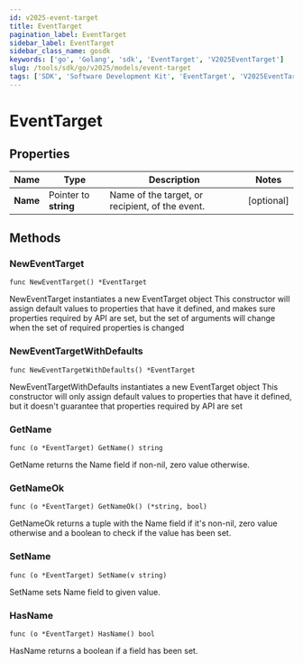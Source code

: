 ```yaml
---
id: v2025-event-target
title: EventTarget
pagination_label: EventTarget
sidebar_label: EventTarget
sidebar_class_name: gosdk
keywords: ['go', 'Golang', 'sdk', 'EventTarget', 'V2025EventTarget']
slug: /tools/sdk/go/v2025/models/event-target
tags: ['SDK', 'Software Development Kit', 'EventTarget', 'V2025EventTarget']
---
```


# EventTarget

## Properties

| Name | Type | Description | Notes |
| --- | --- | --- | --- |
| **Name** | Pointer to **string** | Name of the target, or recipient, of the event. | [optional] |

## Methods

### NewEventTarget

`func NewEventTarget() *EventTarget`

NewEventTarget instantiates a new EventTarget object This constructor will assign default values to properties that have it defined, and makes sure properties required by API are set, but the set of arguments will change when the set of required properties is changed

### NewEventTargetWithDefaults

`func NewEventTargetWithDefaults() *EventTarget`

NewEventTargetWithDefaults instantiates a new EventTarget object This constructor will only assign default values to properties that have it defined, but it doesn't guarantee that properties required by API are set

### GetName

`func (o *EventTarget) GetName() string`

GetName returns the Name field if non-nil, zero value otherwise.

### GetNameOk

`func (o *EventTarget) GetNameOk() (*string, bool)`

GetNameOk returns a tuple with the Name field if it's non-nil, zero value otherwise and a boolean to check if the value has been set.

### SetName

`func (o *EventTarget) SetName(v string)`

SetName sets Name field to given value.

### HasName

`func (o *EventTarget) HasName() bool`

HasName returns a boolean if a field has been set.

